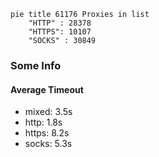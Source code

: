 
```mermaid
pie title 61176 Proxies in list
    "HTTP" : 28378
    "HTTPS": 10107
    "SOCKS" : 30849
```

### Some Info
#### Average Timeout

- mixed: 3.5s
- http: 1.8s
- https: 8.2s
- socks: 5.3s